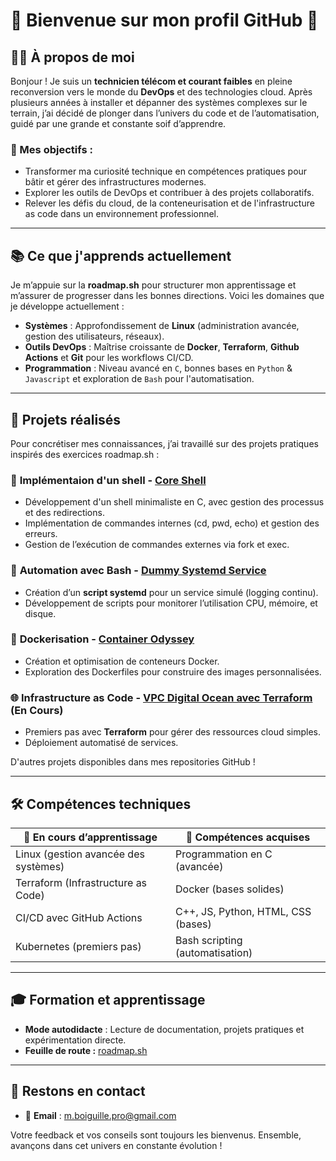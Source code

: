 # 🌟 Bienvenue sur mon profil GitHub 🌟

## 🧑‍🔧 À propos de moi

Bonjour ! Je suis un **technicien télécom et courant faibles** en pleine reconversion vers le monde du **DevOps** et des technologies cloud. Après plusieurs années à installer et dépanner des systèmes complexes sur le terrain, j’ai décidé de plonger dans l’univers du code et de l’automatisation, guidé par une grande et constante soif d’apprendre.

### 🎯 Mes objectifs :
- Transformer ma curiosité technique en compétences pratiques pour bâtir et gérer des infrastructures modernes.
- Explorer les outils de DevOps et contribuer à des projets collaboratifs.
- Relever les défis du cloud, de la conteneurisation et de l'infrastructure as code dans un environnement professionnel.

---

## 📚 Ce que j'apprends actuellement

Je m’appuie sur la **roadmap.sh** pour structurer mon apprentissage et m’assurer de progresser dans les bonnes directions. Voici les domaines que je développe actuellement :
- **Systèmes** : Approfondissement de **Linux** (administration avancée, gestion des utilisateurs, réseaux).
- **Outils DevOps** : Maîtrise croissante de **Docker**, **Terraform**, **Github Actions** et **Git** pour les workflows CI/CD.
- **Programmation** : Niveau avancé en `C`, bonnes bases en `Python` & `Javascript` et exploration de `Bash` pour l'automatisation.

---

## 🚀 Projets réalisés

Pour concrétiser mes connaissances, j’ai travaillé sur des projets pratiques inspirés des exercices roadmap.sh :

### 🐚 **Implémentaion d'un shell - [Core Shell](https://github.com/M-Boiguille/core_shell)**
- Développement d'un shell minimaliste en C, avec gestion des processus et des redirections.
- Implémentation de commandes internes (cd, pwd, echo) et gestion des erreurs.
- Gestion de l’exécution de commandes externes via fork et exec.

### 🔧 **Automation avec Bash - [Dummy Systemd Service](https://github.com/M-Boiguille/dummy_systemd_service)**
- Création d’un **script systemd** pour un service simulé (logging continu).
- Développement de scripts pour monitorer l’utilisation CPU, mémoire, et disque.

### 🐳 **Dockerisation - [Container Odyssey](https://github.com/M-Boiguille/container_odyssey)**
- Création et optimisation de conteneurs Docker.
- Exploration des Dockerfiles pour construire des images personnalisées.

### 🌐 **Infrastructure as Code - [VPC Digital Ocean avec Terraform](https://github.com/M-Boiguille/vpc_terraform_do) (En Cours)**
- Premiers pas avec **Terraform** pour gérer des ressources cloud simples.
- Déploiement automatisé de services.

D'autres projets disponibles dans mes repositories GitHub !

---

## 🛠️ Compétences techniques

| 🌱 En cours d’apprentissage          | 🌟 Compétences acquises             |
|-------------------------------------|-------------------------------------|
| Linux (gestion avancée des systèmes) | Programmation en C (avancée)        |
| Terraform (Infrastructure as Code)  | Docker (bases solides)              |
| CI/CD avec GitHub Actions           | C++, JS, Python, HTML, CSS (bases)  |
| Kubernetes (premiers pas)           | Bash scripting (automatisation)     |

---

## 🎓 Formation et apprentissage

- **Mode autodidacte** : Lecture de documentation, projets pratiques et expérimentation directe.
- **Feuille de route :** [roadmap.sh](https://roadmap.sh/devops)

---

## 📨 Restons en contact

- 📧 **Email** : [m.boiguille.pro@gmail.com](mailto:m.boiguille.pro@gmail.com)

Votre feedback et vos conseils sont toujours les bienvenus. Ensemble, avançons dans cet univers en constante évolution !

